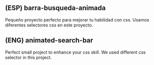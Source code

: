 ## (ESP) barra-busqueda-animada
Pequeño proyecto perfecto para mejorar tu habilidad con css. Usamos diferentes selectores css en este proyecto.

## (ENG) animated-search-bar
Perfect small project to enhance your css skill. We used different css selector in this project.
